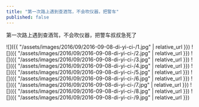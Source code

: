 ```yaml
---
title: "第一次路上遇到查酒驾，不会吹仪器，把警车"
published: false
---
```

第一次路上遇到查酒驾，不会吹仪器，把警车叔叔急死了



![]({{ "/assets/images/2016/09/2016-09-08-di-yi-ci-/1.jpg" | relative_url }})
![]({{ "/assets/images/2016/09/2016-09-08-di-yi-ci-/2.jpg" | relative_url }})
![]({{ "/assets/images/2016/09/2016-09-08-di-yi-ci-/3.jpg" | relative_url }})
![]({{ "/assets/images/2016/09/2016-09-08-di-yi-ci-/4.jpg" | relative_url }})
![]({{ "/assets/images/2016/09/2016-09-08-di-yi-ci-/5.jpg" | relative_url }})
![]({{ "/assets/images/2016/09/2016-09-08-di-yi-ci-/6.jpg" | relative_url }})
![]({{ "/assets/images/2016/09/2016-09-08-di-yi-ci-/7.jpg" | relative_url }})
![]({{ "/assets/images/2016/09/2016-09-08-di-yi-ci-/8.jpg" | relative_url }})
![]({{ "/assets/images/2016/09/2016-09-08-di-yi-ci-/9.jpg" | relative_url }})
